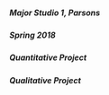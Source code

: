
##### Major Studio 1, Parsons
##### Spring 2018


##### Quantitative Project



##### Qualitative Project



